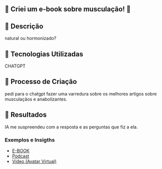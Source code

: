 ## 💪 Criei um e-book sobre musculação! 💪

## 📒 Descrição
natural ou hormonizado?

## 🤖 Tecnologias Utilizadas
CHATGPT

## 🧐 Processo de Criação
pedi para o chatgpt fazer uma varredura sobre os melhores artigos sobre musculaçãos e anabolizantes.

## 🚀 Resultados
IA me suspreendeu com a resposta e as perguntas que fiz a ela.


### Exemplos e Insigths

- [E-BOOK](/exemplos/E-BOOK.md)
- [Podcast](/exemplos/PODCAST.md)
- [Vídeo (Avatar Virtual)](/exemplos/VIDEO.md)


